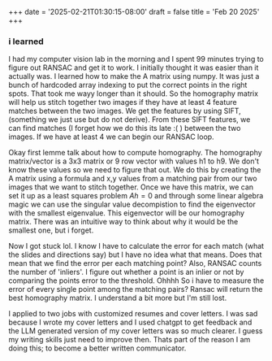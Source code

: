 +++
date = '2025-02-21T01:30:15-08:00'
draft = false
title = 'Feb 20 2025'
+++

### i learned
I had my computer vision lab in the morning and I spent 99 minutes trying to figure out RANSAC and get it to work. I 
initially thought it was easier than it actually was. I learned how to make the A matrix using numpy. It was just a 
bunch of hardcoded array indexing to put the correct points in the right spots. That took me wayy longer than it should.
So the homography matrix will help us stitch together two images if they have at least 4 feature matches between the two
images. We get the features by using SIFT, (something we just use but do not derive). From these SIFT features, we can
find matches (I forget how we do this its late :(  ) between the two images. If we have at least 4 we can begin our RANSAC
loop. 

Okay first lemme talk about how to compute homography. The homography matrix/vector is a 3x3 matrix or 9 row vector with
values h1 to h9. We don't know these values so we need to figure that out. We do this by creating the A matrix using a 
formula and x,y values from a matching pair from our two images that we want to stitch together. Once we have this matrix,
we can set it up as a least squares problem $Ah = 0$ and through some linear algebra magic we can use the singular value
decompistion to find the eigenvector with the smallest eigenvalue. This eigenvector will be our homography matrix. There
was an intuitive way to think about why it would be the smallest one, but i forget. 

Now I got stuck lol. I know I have to calculate the error for each match (what the slides and directions say) but I have no
idea what that means. Does that mean that we find the error per each matching point? Also, RANSAC counts the number of 
'inliers'. I figure out whether a point is an inlier or not by comparing the points error to the threshold. Ohhhh
So i have to measure the error of every single point among the matching pairs? Ransac will return the best homography matrix.
I understand a bit more but I'm still lost.

I applied to two jobs with customized resumes and cover letters. I was sad because I wrote my cover letters and I used chatgpt
to get feedback and the LLM generated version of my cover letters was so much clearer. I guess my writing skills just need
to improve then. Thats part of the reason I am doing this; to become a better written communicator.

